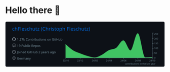 # Hello there 👋

[![](https://raw.githubusercontent.com/chFleschutz/chFleschutz/master/profile-summary-card-output/github_dark/0-profile-details.svg)](https://github.com/chFleschutz)

